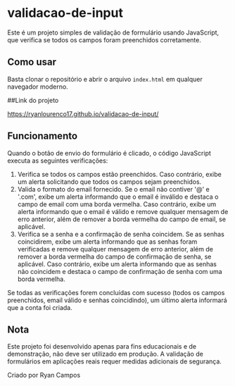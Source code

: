 # validacao-de-input
Este é um projeto simples de validação de formulário usando JavaScript, que verifica se todos os campos foram preenchidos corretamente.

## Como usar

Basta clonar o repositório e abrir o arquivo `index.html` em qualquer navegador moderno.

##Link do projeto

 https://ryanlourenco17.github.io/validacao-de-input/
 
## Funcionamento

Quando o botão de envio do formulário é clicado, o código JavaScript executa as seguintes verificações:

1. Verifica se todos os campos estão preenchidos. Caso contrário, exibe um alerta solicitando que todos os campos sejam preenchidos.
2. Valida o formato do email fornecido. Se o email não contiver '@' e '.com', exibe um alerta informando que o email é inválido e destaca o campo de email com uma borda vermelha. Caso contrário, exibe um alerta informando que o email é válido e remove qualquer mensagem de erro anterior, além de remover a borda vermelha do campo de email, se aplicável.
3. Verifica se a senha e a confirmação de senha coincidem. Se as senhas coincidirem, exibe um alerta informando que as senhas foram verificadas e remove qualquer mensagem de erro anterior, além de remover a borda vermelha do campo de confirmação de senha, se aplicável. Caso contrário, exibe um alerta informando que as senhas não coincidem e destaca o campo de confirmação de senha com uma borda vermelha.

Se todas as verificações forem concluídas com sucesso (todos os campos preenchidos, email válido e senhas coincidindo), um último alerta informará que a conta foi criada.

## Nota

Este projeto foi desenvolvido apenas para fins educacionais e de demonstração, não deve ser utilizado em produção. A validação de formulários em aplicações reais requer medidas adicionais de segurança.


Criado por Ryan Campos
